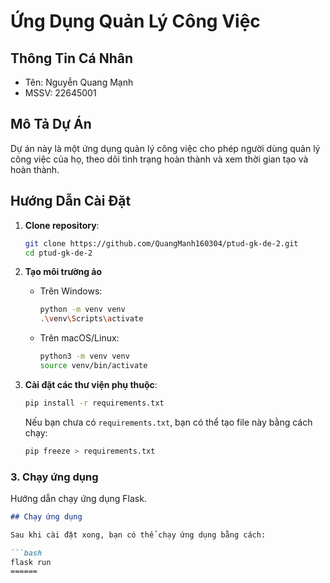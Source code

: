# Ứng Dụng Quản Lý Công Việc

## Thông Tin Cá Nhân
- Tên: Nguyễn Quang Mạnh
- MSSV: 22645001

## Mô Tả Dự Án
Dự án này là một ứng dụng quản lý công việc cho phép người dùng quản lý công việc của họ, theo dõi tình trạng hoàn thành và xem thời gian tạo và hoàn thành.

## Hướng Dẫn Cài Đặt
1. **Clone repository**:
   ```bash
   git clone https://github.com/QuangManh160304/ptud-gk-de-2.git
   cd ptud-gk-de-2
   ```
2. **Tạo môi trường ảo**
   - Trên Windows:

      ```bash
      python -m venv venv
      .\venv\Scripts\activate
      ```

    - Trên macOS/Linux:

      ```bash
      python3 -m venv venv
      source venv/bin/activate
      ```
3. **Cài đặt các thư viện phụ thuộc**:

    ```bash
    pip install -r requirements.txt
    ```

    Nếu bạn chưa có `requirements.txt`, bạn có thể tạo file này bằng cách chạy:

    ```bash
    pip freeze > requirements.txt
    ```

### 3. Chạy ứng dụng
Hướng dẫn chạy ứng dụng Flask.

```markdown
## Chạy ứng dụng

Sau khi cài đặt xong, bạn có thể chạy ứng dụng bằng cách:

```bash
flask run
======
